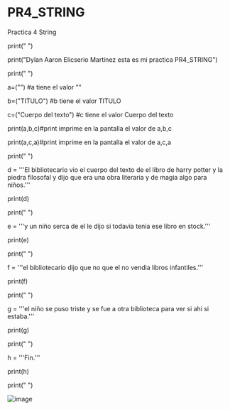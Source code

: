 # PR4_STRING
Practica 4 String


print(" ")

print("Dylan Aaron Elicserio Martínez esta es mi practica PR4_STRING")

print(" ")

a=("") #a tiene el valor ""

b=("TITULO") #b tiene el valor TITULO

c=("Cuerpo del texto") #c tiene el valor Cuerpo del texto

print(a,b,c)#print imprime en la pantalla el valor de a,b,c

print(a,c,a)#print imprime en la pantalla el valor de a,c,a

print(" ")

d = '''El bibliotecario vio el cuerpo del texto de el libro de harry potter y la piedra filosofal y dijo que era una obra literaria y de magia algo para niños.'''

print(d)

print(" ")

e = '''y un niño serca de el le dijo si todavia tenia ese libro en stock.'''

print(e)

print(" ")

f = '''el bibliotecario dijo que no que el no vendia libros infantiles.'''

print(f)

print(" ")

g = '''el niño se puso triste y se fue a otra biblioteca para ver si ahi si estaba.'''

print(g)

print(" ")

h = '''Fin.'''

print(h)

print(" ")

![image](https://github.com/user-attachments/assets/a8df01e4-f573-4fc8-a44d-da3f6bc54970)
